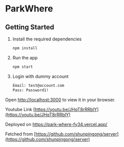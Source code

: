 # ParkWhere

## Getting Started

1. Install the required dependencies

   ```bash
   npm install
   ```

2. Run the app

   ```bash
   npm start
   ```

3. Login with dummy account
   ```bash
   Email: test@account.com
   Pass: Password1!
   ```

Open [http://localhost:3000](http://localhost:3000) to view it in your browser.

Youtube Link [https://youtu.be/JHqT8rRRblY](https://youtu.be/JHqT8rRRblY)

Deployed on [<https://park-where-fy34.vercel.app/>](https://park-where-fy34.vercel.app/)

Fetched from [https://github.com/shunpingong/server](https://github.com/shunpingong/server)


